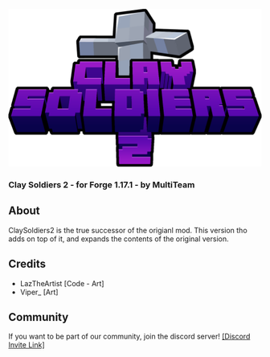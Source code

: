 ![CS2 Logo](https://raw.githubusercontent.com/MultiTeamDevGroup/ClaySoldiers2/main/src/main/resources/ClaySoldiers2Logo.png?token=AH6UCII523ECGGZI3EHX7M3BLILJC)

### Clay Soldiers 2 - for Forge 1.17.1 - by MultiTeam

## About

ClaySoldiers2 is the true successor of the origianl mod. This version tho adds on top of it, and expands the contents of
the original version.

## Credits

- LazTheArtist [Code - Art]
- Viper_ [Art]

## Community

If you want to be part of our community, join the discord server!
[[Discord Invite Link]](https://discord.gg/dbM85ahNvn)

